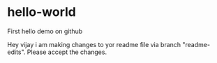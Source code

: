 # hello-world
First hello demo on github

Hey vijay i am making changes to yor readme file via branch "readme-edits".
Please accept the changes.
